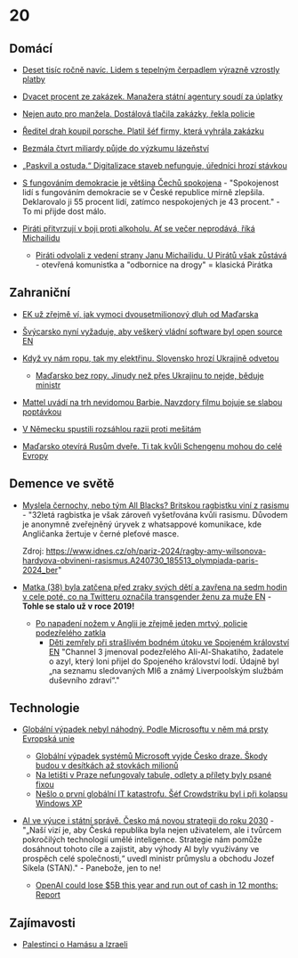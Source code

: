 # 20

## Domácí

* [Deset tisíc ročně navíc. Lidem s tepelným čerpadlem výrazně vzrostly platby](https://www.novinky.cz/clanek/ekonomika-deset-tisic-rocne-navic-lidem-s-tepelnym-cerpadlem-vyrazne-vzrostly-platby-40482106)

* [Dvacet procent ze zakázek. Manažera státní agentury soudí za úplatky](https://www.seznamzpravy.cz/clanek/domaci-kauzy-dvacet-procent-ze-zakazek-manazera-statni-agentury-soudi-za-uplatky-255893)

* [Nejen auto pro manžela. Dostálová tlačila zakázky, řekla policie](https://www.seznamzpravy.cz/clanek/domaci-kauzy-nejen-auto-pro-manzela-dostalova-tlacila-zakazky-na-turistiku-rekla-policie-211151)

* [Ředitel drah koupil porsche. Platil šéf firmy, která vyhrála zakázku](https://www.seznamzpravy.cz/clanek/domaci-kauzy-reditel-drah-koupil-porsche-platil-sef-firmy-ktera-vyhrala-zakazku-221827)

* [Bezmála čtvrt miliardy půjde do výzkumu lázeňství](https://www.novinky.cz/clanek/veda-skoly-bezmala-ctvrt-miliardy-pujde-do-vyzkumu-lazenstvi-40480760)

* [„Paskvil a ostuda.“ Digitalizace staveb nefunguje, úředníci hrozí stávkou](https://www.idnes.cz/zpravy/domaci/ivan-bartos-digitalizace-stavby-fiasko-system.A240724_185633_domaci_stud)

* [S fungováním demokracie je většina Čechů spokojena](https://www.novinky.cz/clanek/domaci-s-fungovanim-demokracie-je-vetsina-cechu-spokojena-40481919) - "Spokojenost lidí s fungováním demokracie se v České republice mírně zlepšila. Deklarovalo ji 55 procent lidí, zatímco nespokojených je 43 procent." - To mi přijde dost málo.

* [Piráti přitvrzují v boji proti alkoholu. Ať se večer neprodává, říká Michailidu](https://www.idnes.cz/zpravy/domaci/rozhovor-michailidu-opatreni-k-omezeni-prodeje-alkoholu-omezeni-po-22-00-pestovani-konopi.A240730_114006_domaci_kop)
  * [Piráti odvolali z vedení strany Janu Michailidu. U Pirátů však zůstává](https://zpravy.aktualne.cz/domaci/pirati-odvolali-z-vedeni-strany-janu-michailidu-hlasici-se-k/r~20ba233a03de11eea873ac1f6b220ee8/) - otevřená komunistka a "odbornice na drogy" = klasická Pirátka

##  Zahraniční

* [EK už zřejmě ví, jak vymoci dvousetmilionový dluh od Maďarska](https://eurozpravy.cz/zahranicni/ek-uz-zrejme-vi-jak-vymoci-dvousetmilionovy-dluh-od-madarska.7abyonwz)

* [Švýcarsko nyní vyžaduje, aby veškerý vládní software byl open source EN](https://www.zdnet.com/article/switzerland-now-requires-all-government-software-to-be-open-source/)

* [Když vy nám ropu, tak my elektřinu. Slovensko hrozí Ukrajině odvetou](https://www.novinky.cz/clanek/zahranicni-evropa-kdyz-vy-nam-ropu-tak-my-elektrinu-slovensko-hrozi-ukrajine-odvetou-40481502)
  * [Maďarsko bez ropy. Jinudy než přes Ukrajinu to nejde, běduje ministr](https://www.novinky.cz/clanek/zahranicni-evropa-madarsko-bez-ropy-jinudy-nez-pres-ukrajinu-to-nejde-beduje-ministr-40481468)

* [Mattel uvádí na trh nevidomou Barbie. Navzdory filmu bojuje se slabou poptávkou](https://www.idnes.cz/ekonomika/zahranicni/nevidoma-barbie-mattel.A240723_092725_eko-zahranicni_klak)

* [V Německu spustili rozsáhlou razii proti mešitám](https://www.novinky.cz/clanek/zahranicni-evropa-v-nemecku-spustili-rozsahlou-razii-proti-mesitam-40481443)

* [Maďarsko otevírá Rusům dveře. Ti tak kvůli Schengenu mohou do celé Evropy](https://www.idnes.cz/zpravy/zahranicni/madarsko-rusko-belorusko-zjednodusene-vstupni-podminky.A240730_091951_zahranicni_roku)

## Demence ve světě

* [Myslela černochy, nebo tým All Blacks? Britskou ragbistku viní z rasismu](https://www.idnes.cz/oh/pariz-2024/ragby-amy-wilsonova-hardyova-obvineni-rasismus.A240730_185513_olympiada-paris-2024_ber) - "32letá ragbistka je však zároveň vyšetřována kvůli rasismu. Důvodem je anonymně zveřejněný úryvek z whatsappové komunikace, kde Angličanka žertuje v černé pleťové masce.

    Zdroj: https://www.idnes.cz/oh/pariz-2024/ragby-amy-wilsonova-hardyova-obvineni-rasismus.A240730_185513_olympiada-paris-2024_ber"

* [Matka (38) byla zatčena před zraky svých dětí a zavřena na sedm hodin v cele poté, co na Twitteru označila transgender ženu za muže EN](https://www.dailymail.co.uk/news/article-6687123/Mother-arrested-children-calling-transgender-woman-man.html) - **Tohle se stalo už v roce 2019!**
  * [Po napadení nožem v Anglii je zřejmě jeden mrtvý, policie podezřelého zatkla](https://www.seznamzpravy.cz/clanek/zahranicni-po-napadeni-nozem-v-anglii-je-nekolik-mrtvych-policie-zatkla-jednoho-muze-256802)
      * [Děti zemřely při strašlivém bodném útoku ve Spojeném království EN](https://www.bignewsnetwork.com/news/274474542/children-dead-in-horrendous-uk-stabbing-attack) "Channel 3 jmenoval podezřelého Ali-Al-Shakatiho, žadatele o azyl, který loni přijel do Spojeného království lodí. Údajně byl „na seznamu sledovaných MI6 a známý Liverpoolským službám duševního zdraví“."

## Technologie

* [Globální výpadek nebyl náhodný. Podle Microsoftu v něm má prsty Evropská unie](https://smartmania.cz/globalni-vypadek-nebyl-nahodny-podle-microsoftu-v-nem-ma-prsty-evropska-unie/)
  * [Globální výpadek systémů Microsoft vyjde Česko draze. Škody budou v desítkách až stovkách milionů](https://www.irozhlas.cz/ekonomika/globalni-vypadek-systemu-microsoft-vyjde-cesko-draze-skody-budou-v-desitkach-az_2407222051_kma)
  * [Na letišti v Praze nefungovaly tabule, odlety a přílety byly psané fixou](https://www.novinky.cz/clanek/ekonomika-letiste-praha-ma-technicke-problemy-40481503) 
  * [Nešlo o první globální IT katastrofu. Šéf Crowdstriku byl i při kolapsu Windows XP](https://www.novinky.cz/clanek/internet-a-pc-software-neslo-o-prvni-globalni-it-katastrofu-sef-crowdstriku-byl-i-pri-kolapsu-windows-xp-40481255)
 
* [AI ve výuce i státní správě. Česko má novou strategii do roku 2030](https://www.novinky.cz/clanek/internet-a-pc-ai-ai-ve-vyuce-i-statni-sprave-cesko-ma-novou-strategii-do-roku-2030-40481631) - "„Naší vizí je, aby Česká republika byla nejen uživatelem, ale i tvůrcem pokročilých technologií umělé inteligence. Strategie nám pomůže dosáhnout tohoto cíle a zajistit, aby výhody AI byly využívány ve prospěch celé společnosti,“ uvedl ministr průmyslu a obchodu Jozef Síkela (STAN)." - Panebože, jen to ne!
  * [OpenAI could lose $5B this year and run out of cash in 12 months: Report](https://cointelegraph.com/news/openai-could-lose-5b-this-year-and-run-out-of-cash-in-12-months-report)


## Zajímavosti

* [Palestinci o Hamásu a Izraeli](https://www.youtube.com/watch?v=_ptm4vWwxWg)
